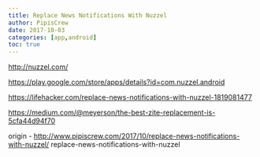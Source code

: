 ```yaml
---
title: Replace News Notifications With Nuzzel
author: PipisCrew
date: 2017-10-03
categories: [app,android]
toc: true
---
```


http://nuzzel.com/

https://play.google.com/store/apps/details?id=com.nuzzel.android

https://lifehacker.com/replace-news-notifications-with-nuzzel-1819081477

https://medium.com/@meyerson/the-best-zite-replacement-is-5cfa44d94f70

origin - http://www.pipiscrew.com/2017/10/replace-news-notifications-with-nuzzel/ replace-news-notifications-with-nuzzel